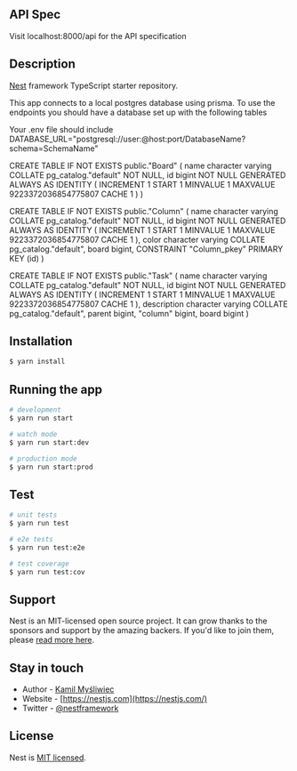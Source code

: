 ## API Spec

Visit localhost:8000/api for the API specification
## Description

[Nest](https://github.com/nestjs/nest) framework TypeScript starter repository.


This app connects to a local postgres database using prisma. To use the endpoints you should have a database set up with the following tables

Your .env file should include DATABASE_URL="postgresql://user:@host:port/DatabaseName?schema=SchemaName"

CREATE TABLE IF NOT EXISTS public."Board"
(
    name character varying COLLATE pg_catalog."default" NOT NULL,
    id bigint NOT NULL GENERATED ALWAYS AS IDENTITY ( INCREMENT 1 START 1 MINVALUE 1 MAXVALUE 9223372036854775807 CACHE 1 )
)

CREATE TABLE IF NOT EXISTS public."Column"
(
    name character varying COLLATE pg_catalog."default" NOT NULL,
    id bigint NOT NULL GENERATED ALWAYS AS IDENTITY ( INCREMENT 1 START 1 MINVALUE 1 MAXVALUE 9223372036854775807 CACHE 1 ),
    color character varying COLLATE pg_catalog."default",
    board bigint,
    CONSTRAINT "Column_pkey" PRIMARY KEY (id)
)

CREATE TABLE IF NOT EXISTS public."Task"
(
    name character varying COLLATE pg_catalog."default" NOT NULL,
    id bigint NOT NULL GENERATED ALWAYS AS IDENTITY ( INCREMENT 1 START 1 MINVALUE 1 MAXVALUE 9223372036854775807 CACHE 1 ),
    description character varying COLLATE pg_catalog."default",
    parent bigint,
    "column" bigint,
    board bigint
)

## Installation

```bash
$ yarn install
```

## Running the app

```bash
# development
$ yarn run start

# watch mode
$ yarn run start:dev

# production mode
$ yarn run start:prod
```

## Test

```bash
# unit tests
$ yarn run test

# e2e tests
$ yarn run test:e2e

# test coverage
$ yarn run test:cov
```

## Support

Nest is an MIT-licensed open source project. It can grow thanks to the sponsors and support by the amazing backers. If you'd like to join them, please [read more here](https://docs.nestjs.com/support).

## Stay in touch

- Author - [Kamil Myśliwiec](https://kamilmysliwiec.com)
- Website - [https://nestjs.com](https://nestjs.com/)
- Twitter - [@nestframework](https://twitter.com/nestframework)

## License

Nest is [MIT licensed](LICENSE).
